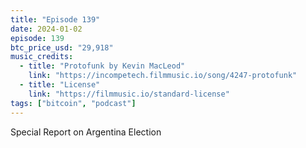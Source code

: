 ```yaml
---
title: "Episode 139"
date: 2024-01-02
episode: 139
btc_price_usd: "29,918"
music_credits:
  - title: "Protofunk by Kevin MacLeod"
    link: "https://incompetech.filmmusic.io/song/4247-protofunk"
  - title: "License"
    link: "https://filmmusic.io/standard-license"
tags: ["bitcoin", "podcast"]
---
```


Special Report on Argentina Election